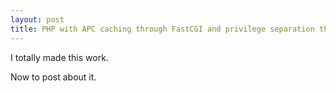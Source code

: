 ```yaml
---
layout: post
title: PHP with APC caching through FastCGI and privilege separation through SuExec running under SELinux on RHEL 5
---
```


I totally made this work.

Now to post about it.
